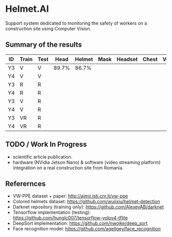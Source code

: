 # Helmet.AI
Support system dedicated to monitoring the safety of workers on a construction site using Computer Vision.

## Summary of the results

ID | Train | Test | Head | Helmet | Mask | Headset | Chest | Vest | Person | mAP
-- | ----- | ---- | ---- | ------ | ---- | ------- | ----- | ---- | ------ | ---
Y3 | V | V  | 89.7% | 86.7% | 
Y4 | V | V  |
Y3 | R | R  |
Y4 | R | R  |
Y3 | V | R  |
Y4 | V | R  |
Y3 | VR | R |
Y4 | VR | R |

## TODO / Work In Progress
- scientific article publication.
- hardware (NVidia Jetson Nano) & software (video streaming platform) integration on a real construction site from Romania.


## Referernces
- VW-PPE dataset + paper: http://aimir.isti.cnr.it/vw-ppe
- Colored helmets dataset: https://github.com/wujixiu/helmet-detection
- Darknet repository (training only): https://github.com/AlexeyAB/darknet
- Tensorflow implementation (testing): https://github.com/hunglc007/tensorflow-yolov4-tflite
- DeepSort implementation: https://github.com/nwojke/deep_sort
- Face recognition model: https://github.com/ageitgey/face_recognition
